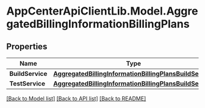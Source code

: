 # AppCenterApiClientLib.Model.AggregatedBillingInformationBillingPlans
## Properties

Name | Type | Description | Notes
------------ | ------------- | ------------- | -------------
**BuildService** | [**AggregatedBillingInformationBillingPlansBuildService**](AggregatedBillingInformationBillingPlansBuildService.md) |  | [optional] 
**TestService** | [**AggregatedBillingInformationBillingPlansBuildService**](AggregatedBillingInformationBillingPlansBuildService.md) |  | [optional] 

[[Back to Model list]](../README.md#documentation-for-models) [[Back to API list]](../README.md#documentation-for-api-endpoints) [[Back to README]](../README.md)

